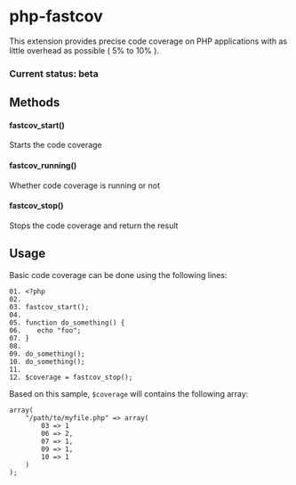php-fastcov
===========

This extension provides precise code coverage on PHP applications with as little overhead as possible ( 5% to 10% ).

### Current status: beta

Methods
-------

#### fastcov_start()
Starts the code coverage
#### fastcov_running()
Whether code coverage is running or not
#### fastcov_stop()
Stops the code coverage and return the result

Usage
-----

Basic code coverage can be done using the following lines:

    01. <?php
    02. 
    03. fastcov_start();
    04. 
    05. function do_something() {
    06.    echo "foo";
    07. }
    08. 
    09. do_something();
    10. do_something();
    11. 
    12. $coverage = fastcov_stop();

Based on this sample, `$coverage` will contains the following array:

    array(
        "/path/to/myfile.php" => array(
            03 => 1
            06 => 2,
            07 => 1,
            09 => 1,
            10 => 1
        )
    );
